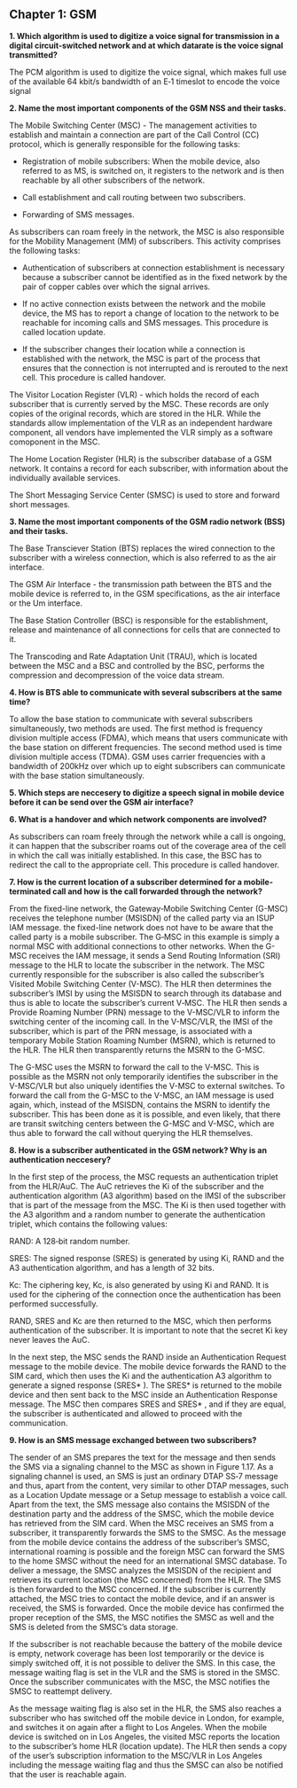 ## Chapter 1: GSM

**1. Which algorithm is used to digitize a voice signal for transmission in a digital circuit-switched network and at which datarate is the voice signal transmitted?**

The PCM algorithm is used to digitize the voice signal, which makes full use of the available 64 kbit/s bandwidth of an E‐1 timeslot to encode the voice signal 

**2. Name the most important components of the GSM NSS and their tasks.**

The Mobile Switching Center (MSC) - The management activities to establish and maintain a connection are part of the Call  Control (CC) protocol, which is generally responsible for the following tasks:

- Registration of mobile subscribers: When the mobile device, also referred to as MS, is  switched on, it registers to the network and is then reachable by all other subscribers  of the network.

- Call establishment and call routing between two subscribers.

- Forwarding of SMS messages.

As subscribers can roam freely in the network, the MSC is also responsible for the  Mobility Management (MM) of subscribers. This activity comprises the following tasks:

- Authentication of subscribers at connection establishment is necessary because a  subscriber cannot be identified as in the fixed network by the pair of copper cables  over which the signal arrives.

- If no active connection exists between the network and the mobile device, the MS has to report a change of location to the network to be reachable for incoming calls and SMS messages. This procedure is called location update.

- If the subscriber changes their location while a connection is established with the  network, the MSC is part of the process that ensures that the connection is not interrupted and is rerouted to the next cell. This procedure is called handover.

The Visitor Location Register (VLR) - which holds the record of each subscriber that is currently served by the MSC. These records are only copies of the original records, which are stored in the HLR. While the standards allow implementation of the VLR as an independent  hardware component, all vendors have implemented the VLR simply as a software comoponent in the MSC.

The Home Location Register (HLR) is the subscriber database of a GSM network. It contains a record for each  subscriber, with information about the individually available services.

The Short Messaging Service Center (SMSC) is used to store and forward short messages.

**3. Name the most important components of the GSM radio network (BSS) and their tasks.**

The Base Transciever Station (BTS) replaces the wired connection to the subscriber with a wireless connection,  which is also referred to as the air interface.

The GSM Air Interface - the transmission path between the BTS and the mobile device is referred to, in the  GSM specifications, as the air interface or the Um interface.

The Base Station Controller (BSC) is responsible for the establishment, release and maintenance of  all connections for cells that are connected to it.

The Transcoding and Rate Adaptation Unit (TRAU), which is located between the MSC and a BSC and controlled by the BSC, performs the compression and decompression of the voice data stream.

**4. How is BTS able to communicate with several subscribers at the same time?**

To allow the base station to communicate with several subscribers simultaneously, two methods are used. The first  method is frequency division multiple access (FDMA), which means that users communicate with the base station on different frequencies. The second method used is time division multiple access (TDMA). GSM uses carrier frequencies with a bandwidth of 200kHz over which up to eight subscribers can communicate with the base station simultaneously.

**5. Which steps are neccesery to digitize a speech signal in mobile device before it can be send over the GSM air interface?**

**6. What is a handover and which network components are involved?**

As subscribers can roam freely through  the network while a call is ongoing, it can happen that the subscriber roams out of the  coverage area of the cell in which the call was initially established. In this case, the BSC  has to redirect the call to the appropriate cell. This procedure is called handover.  

**7. How is the current location of a subscriber determined for a mobile-terminated call and how is the call forwarded through the network?**

From the fixed-line network, the Gateway‐Mobile Switching Center (G-MSC) receives the telephone number (MSISDN) of the called  party via an ISUP IAM message. the fixed-line network does not have to be aware that the called  party is a mobile subscriber. The G‐MSC in this example is simply a normal MSC with  additional connections to other networks. When the G-MSC receives the IAM message, it sends a Send Routing Information (SRI) message to the HLR to locate the subscriber in the network. The MSC currently responsible for the subscriber is also called  the subscriber’s Visited Mobile Switching Center (V-MSC).
The HLR then determines the subscriber’s IMSI by using the MSISDN to search  through its database and thus is able to locate the subscriber’s current V‐MSC. The  HLR then sends a Provide Roaming Number (PRN) message to the V-MSC/VLR to  inform the switching center of the incoming call. In the V-MSC/VLR, the IMSI of the  subscriber, which is part of the PRN message, is associated with a temporary Mobile  Station Roaming Number (MSRN), which is returned to the HLR. The HLR then transparently returns the MSRN to the G-MSC.

The G-MSC uses the MSRN to forward the call to the V-MSC. This is possible as the MSRN not only temporarily identifies the subscriber in the V-MSC/VLR but also  uniquely identifies the V-MSC to external switches. To forward the call from the  G-MSC to the V-MSC, an IAM message is used again, which, instead of the MSISDN, contains the MSRN to identify the subscriber. This has been done as it is possible, and  even likely, that there are transit switching centers between the G-MSC and V-MSC,  which are thus able to forward the call without querying the HLR themselves.

**8. How is a subscriber authenticated in the GSM network? Why is an authentication neccesery?**

In the first step of the process, the MSC requests an  authentication triplet from the HLR/AuC. The AuC retrieves the Ki of the subscriber  and the authentication algorithm (A3 algorithm) based on the IMSI of the subscriber  that is part of the message from the MSC. The Ki is then used together with the A3  algorithm and a random number to generate the authentication triplet, which contains  the following values:

RAND: A 128‐bit random number.

SRES: The signed response (SRES) is generated by using Ki, RAND and the A3  authentication algorithm, and has a length of 32 bits.

Kc: The ciphering key, Kc, is also generated by using Ki and RAND. It is used for the ciphering of the connection once the authentication has been performed successfully.

RAND, SRES and Kc are then returned to the MSC, which then performs authentication  of the subscriber. It is important to note that the secret Ki key never leaves the AuC.

In the next step, the MSC sends the RAND inside an Authentication Request message to  the mobile device. The mobile device forwards the RAND to the SIM card, which then uses  the Ki and the authentication A3 algorithm to generate a signed response (SRES* ). The  SRES*  is returned to the mobile device and then sent back to the MSC inside an Authentication  Response message. The MSC then compares SRES and SRES* , and if they are equal, the  subscriber is authenticated and allowed to proceed with the communication.

**9. How is an SMS message exchanged between two subscribers?**

The sender of an SMS prepares the text for the message and then sends the SMS via a  signaling channel to the MSC as shown in Figure 1.17. As a signaling channel is used, an  SMS is just an ordinary DTAP SS‐7 message and thus, apart from the content, very  similar to other DTAP messages, such as a Location Update message or a Setup message  to establish a voice call. Apart from the text, the SMS message also contains the MSISDN  of the destination party and the address of the SMSC, which the mobile device has  retrieved from the SIM card. When the MSC receives an SMS from a subscriber, it  transparently forwards the SMS to the SMSC. As the message from the mobile device  contains the address of the subscriber’s SMSC, international roaming is possible and  the foreign MSC can forward the SMS to the home SMSC without the need for an  international SMSC database.
To deliver a message, the SMSC analyzes the MSISDN of the recipient and retrieves  its current location (the MSC concerned) from the HLR. The SMS is then forwarded to  the MSC concerned. If the subscriber is currently attached, the MSC tries to contact the  mobile device, and if an answer is received, the SMS is forwarded. Once the mobile  device has confirmed the proper reception of the SMS, the MSC notifies the SMSC as  well and the SMS is deleted from the SMSC’s data storage.

If the subscriber is not reachable because the battery of the mobile device is empty,  network coverage has been lost temporarily or the device is simply switched off, it is not  possible to deliver the SMS. In this case, the message waiting flag is set in the VLR and  the SMS is stored in the SMSC. Once the subscriber communicates with the MSC, the  MSC notifies the SMSC to reattempt delivery.

As the message waiting flag is also set in the HLR, the SMS also reaches a subscriber  who has switched off the mobile device in London, for example, and switches it on again  after a flight to Los Angeles. When the mobile device is switched on in Los Angeles, the  visited MSC reports the location to the subscriber’s home HLR (location update). The  HLR then sends a copy of the user’s subscription information to the MSC/VLR in Los  Angeles including the message waiting flag and thus the SMSC can also be notified that  the user is reachable again.

